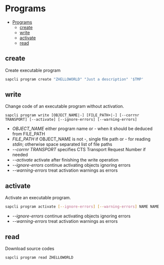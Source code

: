 # Programs

- [Programs](#programs)
	- [create](#create)
	- [write](#write)
	- [activate](#activate)
	- [read](#read)

## create

Create executable program

```bash
sapcli program create "ZHELLOWORLD" "Just a description" '$TMP'
```

## write

Change code of an executable program without activation.

```
sapcli program write [OBJECT_NAME|-] [FILE_PATH+|-] [--corrnr TRANSPORT] [--activate] [--ignore-errors] [--warning-errors]
```

* _OBJECT\_NAME_ either program name or - when it should be deduced from FILE\_PATH
* _FILE\_PATH_ if OBJECT\_NAME is not -, single file path or - for reading _stdin_; otherwise space separated list of file paths
* _--corrnr TRANSPORT_ specifies CTS Transport Request Number if needed
* _--activate_ activate after finishing the write operation
* _--ignore-errors_ continue activating objects ignoring errors
* _--warning-errors_ treat activation warnings as errors

## activate

Activate an executable program.

```bash
sapcli program activate [--ignore-errors] [--warning-errors] NAME NAME ...
```

* _--ignore-errors_ continue activating objects ignoring errors
* _--warning-errors_ treat activation warnings as errors

## read

Download source codes

```bash
sapcli program read ZHELLOWORLD
```

